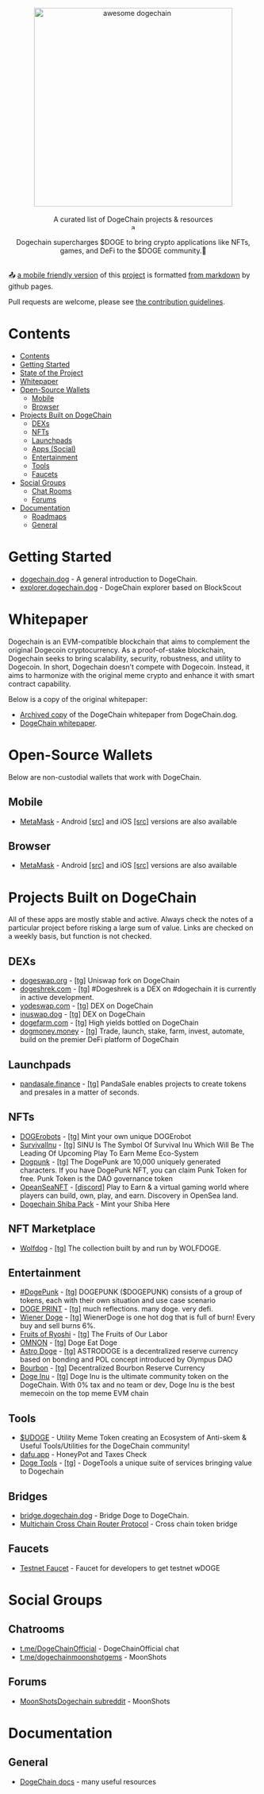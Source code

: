 <div id='stars'></div>
<div id='stars2'></div>
<div id='stars3'></div>
<br/>
<div align="center">
  <img width="400px" alt="awesome dogechain" src="./awesome-dogechain.png">
</div>
<br/>
<div align="center">
A curated list of DogeChain projects &amp; resources <br>
<a href="https://awesome.re">
  <img src="https://awesome.re/badge.svg" alt="awesome" style="height:12px;border:10;">
</a>
<br />
<br />
Dogechain supercharges $DOGE to bring crypto applications like NFTs, games, and DeFi to the $DOGE community.🚀

</div>
<br/>

📤 [a mobile friendly version](https://awesome.dogmoney.money) of this [project](https://github.com/dogmoneyswap/awesome-dogechain) is formatted [from markdown](https://github.com/dogmoneyswap/awesome-dogechain/blob/master/README.md) by github pages.

Pull requests are welcome, please see [the contribution guidelines](CONTRIBUTING.md).

<!--💚-->

# Contents

- [Contents](#contents)
- [Getting Started](#getting-started)
- [State of the Project](#state-of-the-project)
- [Whitepaper](#whitepaper)
- [Open-Source Wallets](#open-source-wallets)
  - [Mobile](#mobile)
  - [Browser](#browser)
- [Projects Built on DogeChain](#projects-built-on-dogechain)
  - [DEXs](#dexs)
  - [NFTs](#nfts)
  - [Launchpads](#launchpads)
  - [Apps (Social)](#apps-social)
  - [Entertainment](#entertainment)
  - [Tools](#tools)
  - [Faucets](#faucets)
- [Social Groups](#social-groups)
  - [Chat Rooms](#chatrooms)
  - [Forums](#forums)
- [Documentation](#documentation)
  - [Roadmaps](#roadmaps)
  - [General](#general)

# Getting Started

- [dogechain.dog](https://dogechain.dog/) - A general introduction to DogeChain.
- [explorer.dogechain.dog](https://explorer.dogechain.dog/) - DogeChain explorer based on BlockScout

# Whitepaper

Dogechain is an EVM-compatible blockchain that aims to complement the original Dogecoin cryptocurrency. As a proof-of-stake blockchain, Dogechain seeks to bring scalability, security, robustness, and utility to Dogecoin. In short, Dogechain doesn’t compete with Dogecoin.
Instead, it aims to harmonize with the original meme crypto and enhance it with smart contract capability.

Below is a copy of the original whitepaper:

- [Archived copy](https://web.archive.org/web/20220731012549/https://dogechain.dog/DogechainWP.pdf) of the DogeChain whitepaper from DogeChain.dog.
- [DogeChain whitepaper](https://dogechain.dog/DogechainWP.pdf).

# Open-Source Wallets

Below are non-custodial wallets that work with DogeChain.

## Mobile

- [MetaMask](https://metamask.io) - Android [[src]](https://play.google.com/store/apps/details?id=io.metamask) and iOS [[src]](https://apps.apple.com/us/app/metamask-blockchain-wallet/id1438144202) versions are also available

## Browser

- [MetaMask](https://metamask.io) - Android [[src]](https://play.google.com/store/apps/details?id=io.metamask) and iOS [[src]](https://apps.apple.com/us/app/metamask-blockchain-wallet/id1438144202) versions are also available

# Projects Built on DogeChain

All of these apps are mostly stable and active. Always check the notes of a particular project before risking a large sum of value. Links are checked on a weekly basis, but function is not checked.

## DEXs

- [dogeswap.org](https://dogeswap.org/) - [[tg]](https://t.me/DogeSwap_Org) Uniswap fork on DogeChain
- [dogeshrek.com](https://dogeshrek.com/) - [[tg]](https://telegram.me/dogeshrek) #Dogeshrek is a DEX on #dogechain it is currently in active development. 
- [yodeswap.com](https://yodeswap.dog/exchange/swap) - [[tg]](https://t.me/YodeSwap) DEX on DogeChain
- [inuswap.dog](http://inuswap.dog/) - [[tg]](https://t.me/InuSwapDOGE) DEX on DogeChain
- [dogefarm.com](https://dogefarm.bourbondefi.com) - [[tg]](https://t.me/BourbonDAO) High yields bottled on DogeChain
- [dogmoney.money](https://app.dogmoney.money) - [[tg]](https://t.me/DogMoneyOfficial) Trade, launch, stake, farm, invest, automate, build on the premier DeFi platform of DogeChain

## Launchpads

- [pandasale.finance](https://pandasale.finance/?chain=DOGECHAIN) - [[tg]](https://t.me/PandaEcosystem) PandaSale enables projects to create tokens and presales in a matter of seconds.


## NFTs

- [DOGErobots](https://ba.net/dogerobots/nft/automint.html) - [[tg]](https://t.me/slppony) Mint your own unique DOGErobot
- [SurvivalInu](https://survivalinu.com/) - [[tg]](https://t.me/survivalinu) SINU Is The Symbol Of Survival Inu Which Will Be The Leading Of Upcoming Play To Earn Meme Eco-System
- [Dogpunk](https://www.dogpunk.me/) - [[tg]](https://t.me/Doge_punk) The DogePunk are 10,000 uniquely generated characters. If you have DogePunk NFT, you can claim Punk Token for free. Punk Token is the DAO governance token
- [OpeanSeaNFT](https://openseanft.land/) - [[discord]](https://discord.com/invite/7YJz3SFTJm) Play to Earn & a virtual gaming world where players can build, own, play, and earn. Discovery in OpenSea land.
- [Dogechain Shiba Pack](https://dogechainshibas.dog/) - Mint your Shiba Here

## NFT Marketplace

- [Wolfdog](https://wolfdoge.site/) - [[tg]](https://t.me/wolf_dogechain) The collection built by and run by WOLFDOGE.

## Entertainment

- [#DogePunk](https://dogepunk.finance/) - [[tg]](https://t.me/DogePunkDC) DOGEPUNK ($DOGEPUNK) consists of a group of tokens, each with their own situation and use case scenario
- [DOGE PRINT](https://www.dogep.dog/) - [[tg]](https://t.me/dogeprinterr) much reflections. many doge. very defi.
- [Wiener Doge](https://www.wienerdoge.dog/) - [[tg]](https://t.me/wienerdoge) WienerDoge is one hot dog that is full of burn! Every buy and sell burns 6%.
- [Fruits of Ryoshi](https://fruitsofryoshi.com/) - [[tg]](https://t.me/FruitsofRyoshi) The Fruits of Our Labor
- [OMNON](https://omnomtoken.com/) - [[tg]](https://t.me/DogeEatDoge_OMNOM) Doge Eat Doge
- [Astro Doge](https://astrodoge.dog/) - [[tg]](https://t.me/astrodogeportal) ASTRODOGE is a decentralized reserve currency based on bonding and POL concept introduced by Olympus DAO
- [Bourbon](https://bourbondao.com/) - [[tg]](https://t.me/BourbonDao) Decentralized Bourbon Reserve Currency
- [Doge Inu](https://dogeinu.io/) - [[tg]](https://t.me/DogeInuToken) Doge Inu is the ultimate community token on the DogeChain. With 0% tax and no team or dev, Doge Inu is the best memecoin on the top meme EVM chain

## Tools

- [$UDOGE](https://t.me/UtilityDoge) - Utility Meme Token creating an Ecosystem of Anti-skem & Useful Tools/Utilities for the DogeChain community!
- [dafu.app](https://dafu.app/safety) - HoneyPot and Taxes Check
- [Doge Tools](https://www.dogechain.tools/) - [[tg]](https://t.me/DogeToolsDC) - DogeTools a unique suite of services bringing value to Dogechain

## Bridges

- [bridge.dogechain.dog](https://bridge.dogechain.dog/) - Bridge Doge to DogeChain.
- [Multichain Cross Chain Router Protocol](https://app.multichain.org/#/router) - Cross chain token bridge

## Faucets

- [Testnet Faucet](https://faucet.dogechain.dog/) - Faucet for developers to get testnet wDOGE

# Social Groups

## Chatrooms

- [t.me/DogeChainOfficial](https://t.me/DogeChainOfficial) - DogeChainOfficial chat
- [t.me/dogechainmoonshotgems](https://t.me/dogechainmoonshotgems) - MoonShots

## Forums

- [MoonShotsDogechain subreddit](https://www.reddit.com/r/MoonShotsDogechain/) - MoonShots

# Documentation

## General

- [DogeChain docs](https://docs.dogechain.dog/docs/overview) - many useful resources
